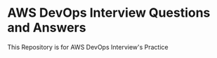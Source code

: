 # AWS DevOps Interview Questions and Answers
This Repository is for AWS DevOps Interview's Practice
